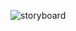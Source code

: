 ![storyboard](https://user-images.githubusercontent.com/37020406/101564472-16707d00-3980-11eb-9a0d-57c6553c128f.gif)
